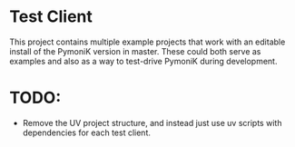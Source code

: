 # Test Client

This project contains multiple example projects that work with an editable install of the PymoniK version in master. These could both serve as examples and also as a way to test-drive PymoniK during development.  

# TODO: 

- Remove the UV project structure, and instead just use uv scripts with dependencies for each test client.  
